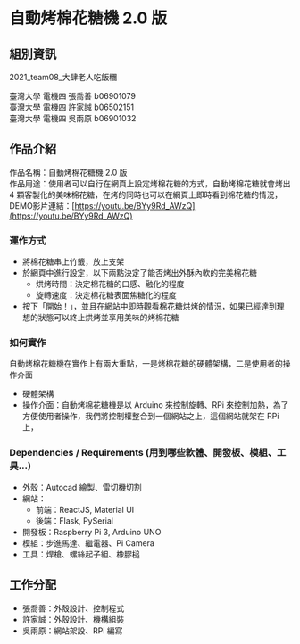 # 自動烤棉花糖機 2.0 版

## 組別資訊
2021_team08_大肆老人吃飯糰

臺灣大學 電機四 張喬善 b06901079 <br>
臺灣大學 電機四 許家誠 b06502151 <br>
臺灣大學 電機四 吳兩原 b06901032 <br>

## 作品介紹
作品名稱：自動烤棉花糖機 2.0 版 <br>
作品用途：使用者可以自行在網頁上設定烤棉花糖的方式，自動烤棉花糖就會烤出 4 顆客製化的美味棉花糖，在烤的同時也可以在網頁上即時看到棉花糖的情況，<br>
DEMO影片連結：[https://youtu.be/BYy9Rd_AWzQ](https://youtu.be/BYy9Rd_AWzQ) <br>

### 運作方式

- 將棉花糖串上竹籤，放上支架
- 於網頁中進行設定，以下兩點決定了能否烤出外酥內軟的完美棉花糖
  - 烘烤時間：決定棉花糖的口感、融化的程度
  - 旋轉速度：決定棉花糖表面焦糖化的程度
- 按下「開始！」，並且在網站中即時觀看棉花糖烘烤的情況，如果已經達到理想的狀態可以終止烘烤並享用美味的烤棉花糖

### 如何實作
自動烤棉花糖機在實作上有兩大重點，一是烤棉花糖的硬體架構，二是使用者的操作介面
- 硬體架構
- 操作介面：自動烤棉花糖機是以 Arduino 來控制旋轉、RPi 來控制加熱，為了方便使用者操作，我們將控制權整合到一個網站之上，這個網站就架在 RPi 上，

### Dependencies / Requirements (用到哪些軟體、開發板、模組、工具...)

- 外殼：Autocad 繪製、雷切機切割
- 網站：
  - 前端：ReactJS, Material UI
  - 後端：Flask, PySerial
- 開發板：Raspberry Pi 3, Arduino UNO
- 模組：步進馬達、繼電器、Pi Camera
- 工具：焊槍、螺絲起子組、橡膠槌

## 工作分配

- 張喬善：外殼設計、控制程式
- 許家誠：外殼設計、機構組裝
- 吳兩原：網站架設、RPi 編寫